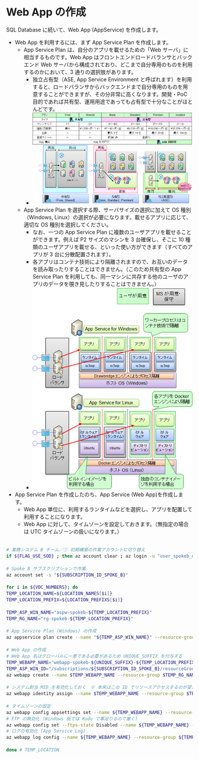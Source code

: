 # Web App の作成

SQL Database に続いて、Web App (AppService) を作成します。

- Web App を利用するには、まず App Service Plan を作成します。
  - App Service Plan は、自分のアプリを載せるための「Web サーバ」に相当するものです。Web App はフロントエンドロードバランサとバックエンド Web サーバから構成されており、どこまで自分専用のものを利用するのかにおいて、3 通りの選択肢があります。
    - 独立占有型（ASE, App Service Environment と呼ばれます）を利用すると、ロードバランサからバックエンドまで自分専用のものを用意することができますが、その分非常に高くなります。開発・PoC 目的であれば共有型、運用用途であっても占有型で十分なことがほとんどです。
    - ![picture 1](./images/dd5e05136dad906ef7cc852aa5c8c1e09ab5fd143a29d1f76207f32f5355d4e9.png)  
  - App Service Plan を選択する際、サーバサイズの選択に加えて OS 種別（Windows, Linux）の選択が必要になります。載せるアプリに応じて、適切な OS 種別を選択してください。
    - なお、一つの App Service Plan に複数のユーザアプリを載せることができます。例えば P2 サイズのマシンを 3 台確保し、そこに 10 種類のユーザアプリを載せる、といった使い方ができます（すべてのアプリが 3 台に分散配置されます）。
    - 各アプリはコンテナ技術により隔離されますので、お互いのデータを読み取ったりすることはできません。（このため共有型の App Service Plan を利用しても、同一マシンに共存する他のユーザのアプリのデータを覗き見したりすることはできません。）
    - ![picture 3](./images/adbe44fc834f2e097506c84869f3a48e13575fde81eea1fc4f4d4e7a37c68a0f.png)  
- App Service Plan を作成したのち、App Service (Web App)を作成します。
  - Web App 単位に、利用するランタイムなどを選択し、アプリを配置して利用することになります。
  - Web App に対して、タイムゾーンを設定しておきます。（無指定の場合は UTC タイムゾーンの扱いになります。）

```bash

# 業務システム B チーム／① 初期構築の作業アカウントに切り替え
if ${FLAG_USE_SOD} ; then az account clear ; az login -u "user_spokeb_dev@${PRIMARY_DOMAIN_NAME}" -p "${ADMIN_PASSWORD}" ; fi

# Spoke B サブスクリプションで作業
az account set -s "${SUBSCRIPTION_ID_SPOKE_B}"

for i in ${VDC_NUMBERS}; do
TEMP_LOCATION_NAME=${LOCATION_NAMES[$i]}
TEMP_LOCATION_PREFIX=${LOCATION_PREFIXS[$i]}

TEMP_ASP_WIN_NAME="aspw-spokeb-${TEMP_LOCATION_PREFIX}"
TEMP_RG_NAME="rg-spokeb-${TEMP_LOCATION_PREFIX}"

# App Service Plan (Windows) の作成
az appservice plan create --name "${TEMP_ASP_WIN_NAME}" --resource-group "$TEMP_RG_NAME" --location "${TEMP_LOCATION_NAME}" --sku P1V2 --number-of-workers 2

# Web App の作成
# Web App 名はグローバルに一意である必要があるため UNIQUE_SUFFIX を付与する
TEMP_WEBAPP_NAME="webapp-spokeb-${UNIQUE_SUFFIX}-${TEMP_LOCATION_PREFIX}"
TEMP_ASP_WIN_ID="/subscriptions/${SUBSCRIPTION_ID_SPOKE_B}/resourceGroups/${TEMP_RG_NAME}/providers/Microsoft.Web/serverFarms/${TEMP_ASP_WIN_NAME}"
az webapp create --name $TEMP_WEBAPP_NAME --resource-group $TEMP_RG_NAME --plan $TEMP_ASP_WIN_ID

# システム割当 MID を有効化しておく　※ 本来はこの ID でリソースアクセスするのが望ましい
az webapp identity assign --name $TEMP_WEBAPP_NAME --resource-group $TEMP_RG_NAME

# タイムゾーンの設定
az webapp config appsettings set --name ${TEMP_WEBAPP_NAME} --resource-group ${TEMP_RG_NAME} --settings "WEBSITE_TIME_ZONE=Tokyo Standard Time"
# FTP の無効化 (Windows 版では Kudu で事足りるので塞ぐ)
az webapp config set --ftps-state Disabled --name ${TEMP_WEBAPP_NAME} --resource-group ${TEMP_RG_NAME}
# ログの有効化 (App Service Log)
az webapp log config --name ${TEMP_WEBAPP_NAME} --resource-group ${TEMP_RG_NAME} --application-logging filesystem --detailed-error-messages true --failed-request-tracing true --web-server-logging filesystem --level warning

done # TEMP_LOCATION

```
